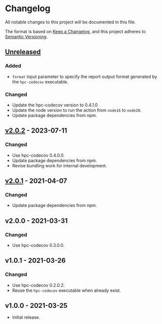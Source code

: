 # Changelog

All notable changes to this project will be documented in this file.

The format is based on [Keep a Changelog](https://keepachangelog.com/en/1.0.0/),
and this project adheres to [Semantic Versioning](https://semver.org/spec/v2.0.0.html).

## [Unreleased](#)

### Added

- ``format`` input parameter to specify the report output format
  generated by the ``hpc-codecov`` executable.

### Changed

- Update the hpc-codecov version to 0.4.1.0
- Update the node version to run the action from ``node16`` to ``node20``.
- Update package dependencies from npm.

## [v2.0.2] - 2023-07-11

[v2.0.2]: https://github.com/8c6794b6/hpc-codecov-action/releases/tag/v2.0.2

### Changed

- Use hpc-codecov 0.4.0.0.
- Update package dependencies from npm.
- Revise bundling work for internal development.

## [v2.0.1] - 2021-04-07

[v2.0.1]: https://github.com/8c6794b6/hpc-codecov-action/releases/tag/v2.0.1

### Changed

- Update package dependencies from npm.

## v2.0.0 - 2021-03-31

### Changed

- Use hpc-codecov 0.3.0.0.

## v1.0.1 - 2021-03-26

### Changed

- Use hpc-codecov 0.2.0.2.
- Reuse the ``hpc-codecov`` executable when already exist.

## v1.0.0 - 2021-03-25

- Initial release.
